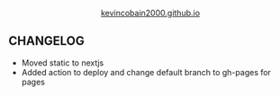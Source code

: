 <p align="center">
  <a href="https://kevincobain2000.github.io/">
    kevincobain2000.github.io
  </a>
</p>

## CHANGELOG

- Moved static to nextjs
- Added action to deploy and change default branch to gh-pages for pages